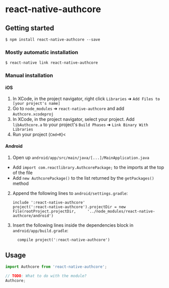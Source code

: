 # react-native-authcore

## Getting started

`$ npm install react-native-authcore --save`

### Mostly automatic installation

`$ react-native link react-native-authcore`

### Manual installation


#### iOS

1. In XCode, in the project navigator, right click `Libraries` ➜ `Add Files to [your project's name]`
2. Go to `node_modules` ➜ `react-native-authcore` and add `Authcore.xcodeproj`
3. In XCode, in the project navigator, select your project. Add `libAuthcore.a` to your project's `Build Phases` ➜ `Link Binary With Libraries`
4. Run your project (`Cmd+R`)<

#### Android

1. Open up `android/app/src/main/java/[...]/MainApplication.java`
  - Add `import com.reactlibrary.AuthcorePackage;` to the imports at the top of the file
  - Add `new AuthcorePackage()` to the list returned by the `getPackages()` method
2. Append the following lines to `android/settings.gradle`:
  	```
  	include ':react-native-authcore'
  	project(':react-native-authcore').projectDir = new File(rootProject.projectDir, 	'../node_modules/react-native-authcore/android')
  	```
3. Insert the following lines inside the dependencies block in `android/app/build.gradle`:
  	```
      compile project(':react-native-authcore')
  	```


## Usage
```javascript
import Authcore from 'react-native-authcore';

// TODO: What to do with the module?
Authcore;
```
